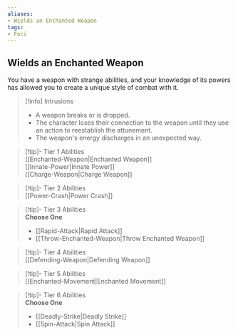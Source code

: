 ```yaml
---
aliases:
- Wields an Enchanted Weapon
tags:
- Foci
---
```


  
## Wields an Enchanted Weapon  
You have a weapon with strange abilities, and your knowledge of its powers has allowed you to create a unique style of combat with it.  

>[!info] Intrusions  
>- A weapon breaks or is dropped.  
>- The character loses their connection to the weapon until they use an action to reestablish the attunement.  
>- The weapon's energy discharges in an unexpected way.  


>[!tip]- Tier 1 Abilities  
> [[Enchanted-Weapon|Enchanted Weapon]]  
> [[Innate-Power|Innate Power]]  
> [[Charge-Weapon|Charge Weapon]]  


>[!tip]- Tier 2 Abilities  
> [[Power-Crash|Power Crash]]  


>[!tip]- Tier 3 Abilities  
> **Choose One**  
>- [[Rapid-Attack|Rapid Attack]]  
>- [[Throw-Enchanted-Weapon|Throw Enchanted Weapon]]  


>[!tip]- Tier 4 Abilities  
> [[Defending-Weapon|Defending Weapon]]  


>[!tip]- Tier 5 Abilities  
> [[Enchanted-Movement|Enchanted Movement]]  


>[!tip]- Tier 6 Abilities  
> **Choose One**  
>- [[Deadly-Strike|Deadly Strike]]  
>- [[Spin-Attack|Spin Attack]]